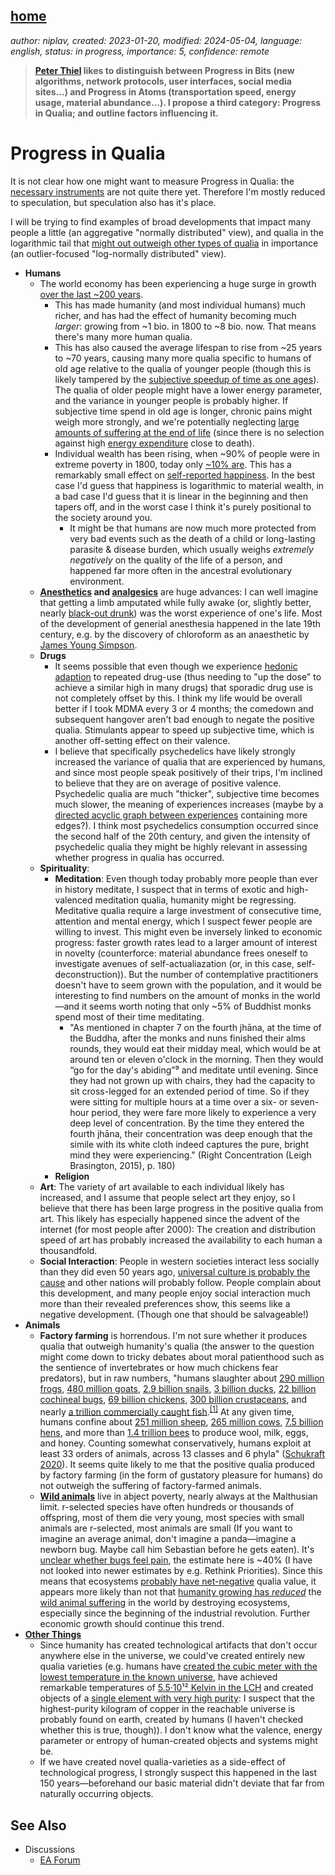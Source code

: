 [home](./index.md)
------------------

*author: niplav, created: 2023-01-20, modified: 2024-05-04, language: english, status: in progress, importance: 5, confidence: remote*

> __[Peter Thiel](https://en.wikipedia.org/wiki/Peter_Thiel) likes
to distinguish between Progress in Bits (new algorithms, network
protocols, user interfaces, social media sites…) and Progress in Atoms
(transportation speed, energy usage, material abundance…). I propose a
third category: Progress in Qualia; and outline factors influencing it.__

Progress in Qualia
===================

It is not clear how one might want to
measure Progress in Qualia: the [necessary
instruments](https://qualiacomputing.com/2020/02/23/qualiascope/ "Qualiascope")
are not quite there yet. Therefore I'm mostly reduced to
speculation, but speculation also has it's place.

I will be trying to find examples of broad
developments that impact many people a little (an aggregative "normally distributed" view), and
qualia in the logarithmic tail that [might out outweigh other types of
qualia](https://forum.effectivealtruism.org/posts/gtGe8WkeFvqucYLAF/logarithmic-scales-of-pleasure-and-pain-rating-ranking-and "Logarithmic Scales of Pleasure and Pain: Rating, Ranking, and Comparing Peak Experiences Suggest the Existence of Long Tails for Bliss and Suffering")
in importance (an outlier-focused "log-normally distributed" view).

* __Humans__
	* The world economy has been experiencing a huge surge in growth [over the last ~200 years](https://ourworldindata.org/grapher/world-gdp-over-the-last-two-millennia).
		* This has made humanity (and most individual humans)
		much richer, and has had the effect of humanity becoming
		much *larger*: growing from ~1 bio. in 1800 to ~8
		bio. now. That means there's many more human qualia.
		* This has also caused the average lifespan to
		rise from ~25 years to ~70 years, causing many
		more qualia specific to humans of old age relative
		to the qualia of younger people (though this is
		likely tampered by the [subjective speedup of time as one
		ages](https://en.wikipedia.org/wiki/Time_perception#Changes_with_age)).
		The qualia of older people might have a lower
		energy parameter, and the variance in younger
		people is probably higher. If subjective
		time spend in old age is longer, chronic pains
		might weigh more strongly, and we're potentially
		neglecting [large amounts of suffering at the end of
		life](https://slatestarcodex.com/2013/07/17/who-by-very-slow-decay/)
		(since there is no selection against high [energy
		expenditure](https://reflectivedisequilibrium.blogspot.com/2012/03/are-pain-and-pleasure-equally-energy.html)
		close to death).
		* Individual wealth has been rising, when ~90% of
		people were in extreme poverty in 1800, today only [~10%
		are](https://ourworldindata.org/grapher/world-population-in-extreme-poverty-absolute).
		This has a remarkably small effect on [self-reported
		happiness](https://forum.effectivealtruism.org/posts/gCDsAj3K5gcZvGgbg/will-faster-economic-growth-make-us-happier-the-relevance-of).
		In the best case I'd guess that happiness is logarithmic
		to material wealth, in a bad case I'd guess that it is
		linear in the beginning and then tapers off, and in the
		worst case I think it's purely positional to the society
		around you.
			* It might be that humans are now much more
			protected from very bad events such as the
			death of a child or long-lasting parasite &
			disease burden, which usually weighs *extremely
			negatively* on the quality of the life of a
			person, and happened far more often in the
			ancestral evolutionary environment.
	* __[Anesthetics](https://en.wikipedia.org/wiki/Anesthetic)
	and [analgesics](https://en.wikipedia.org/wiki/Analgesic)__ are
	huge advances: I can well imagine that getting a limb amputated
	while fully awake (or, slightly better, nearly [black-out
	drunk](https://en.wikipedia.org/wiki/Anesthesia#History)) was
	the worst experience of one's life. Most of the development of
	generial anesthesia happened in the late 19th century, e.g. by
	the discovery of chloroform as an anaesthetic by [James Young
	Simpson](https://en.wikipedia.org/wiki/James_Young_Simpson).
	* __Drugs__
		* It seems possible that
		even though we experience [hedonic
		adaption](https://en.wikipedia.org/wiki/Hedonic_treadmill)
		to repeated drug-use (thus needing to "up the dose"
		to achieve a similar high in many drugs<!--TODO: find a
		cite?-->) that sporadic drug use is not completely offset
		by this. I think my life would be overall better if I took
		MDMA every 3 or 4 months; the comedown and subsequent
		hangover aren't bad enough to negate the positive
		qualia. Stimulants appear to speed up subjective time,
		which is another off-setting effect on their valence.
		* I believe that specifically psychedelics have likely
		strongly increased the variance of qualia that are
		experienced by humans, and since most people speak
		positively of their trips, I'm inclined to believe that
		they are on average of positive valence. Psychedelic
		qualia are much "thicker", subjective time
		becomes much slower, the meaning of experiences
		increases (maybe by a [directed acyclic graph between
		experiences](https://qualiacomputing.com/2018/11/28/the-pseudo-time-arrow-explaining-phenomenal-time-with-implicit-causal-structures-in-networks-of-local-binding/)
		containing more edges?). I think most psychedelics
		consumption occurred since the second half of the 20th
		century, and given the intensity of psychedelic qualia
		they might be highly relevant in assessing whether
		progress in qualia has occurred.
	* __Spirituality__:
		* __Meditation__: Even though today probably more people than ever
		in history meditate<!--TODO: source?-->, I suspect that in terms
		of exotic and high-valenced meditation qualia, humanity might
		be regressing. Meditative qualia require a large investment of
		consecutive time, attention and mental energy, which I suspect
		fewer people are willing to invest. This might even be inversely
		linked to economic progress: faster growth rates lead to a larger
		amount of interest in novelty (counterforce: material abundance
		frees oneself to investigate avenues of self-actualiazation
		(or, in this case, self-deconstruction)). But the number of
		contemplative practitioners doesn't have to seem grown with the
		population, and it would be interesting to find numbers on the
		amount of monks in the world—and it seems worth noting that only
		~5% of Buddhist monks spend most of their time meditating<!--TODO:
		sources-->.
			* "As mentioned in chapter 7 on the fourth jhāna, at the
			time of the Buddha, after the monks and nuns finished
			their alms rounds, they would eat their midday meal,
			which would be at around ten or eleven o'clock in the
			morning. Then they would “go for the day's abiding”⁹
			and meditate until evening. Since they had not grown up
			with chairs, they had the capacity to sit cross-legged
			for an extended period of time. So if they were sitting
			for multiple hours at a time over a six- or seven-hour
			period, they were fare more likely to experience a very
			deep level of concentration. By the time they entered the
			fourth jhāna, their concentration was deep enough that
			the simile with its white cloth indeed captures the pure,
			bright mind they were experiencing." (Right Concentration
			(Leigh Brasington, 2015), p. 180)
		* __Religion__<!--TODO-->
	* __Art__: The variety of art available to each individual
	likely has increased, and I assume that people select art they
	enjoy, so I believe that there has been large progress in the
	positive qualia from art. This likely has especially happened
	since the advent of the internet (for most people after 2000):
	The creation and distribution speed of art has probably increased
	the availability to each human a thousandfold.
	* __Social Interaction__: People in western societies
	interact less socially than they did even 50 years
	ago<!--TODO: source-->, [universal culture is probably the
	cause](http://slatestarcodex.com/2016/07/25/how-the-west-was-won/)
	and other nations will probably follow. People complain about
	this development, and many people enjoy social interaction much
	more than their revealed preferences show, this seems like a
	negative development. (Though one that should be salvageable!)
* __Animals__
	* __Factory farming__ is horrendous. I'm not sure whether
	it produces qualia that outweigh humanity's qualia
	(the answer to the question might come down to tricky
	debates about moral patienthood such as the sentience
	of invertebrates or how much chickens fear predators),
	but in raw numbers, "humans slaughter about [290 million
	frogs](https://forum.effectivealtruism.org/posts/pT7AYJdaRp6ZdYfny/estimates-of-global-captive-vertebrate-numbers#Frog_farming),
	[480 million
	goats](https://docs.google.com/spreadsheets/d/1iAAZnbgs8wlqibZBUz7Hc_MvEC5tm1ZJpUzJzcSrfxE/edit?usp=sharing),
	[2.9 billion
	snails](https://forum.effectivealtruism.org/posts/C8247akhZpyMXkRb3/snails-used-for-human-consumption-the-case-of-meat-and-slime#Appendix__Estimating_the_number_of_snails),
	[3 billion
	ducks](https://docs.google.com/spreadsheets/d/1iAAZnbgs8wlqibZBUz7Hc_MvEC5tm1ZJpUzJzcSrfxE/edit?usp=sharing),
	[22 billion cochineal
	bugs](https://forum.effectivealtruism.org/posts/tDYtn4DhFsR7pR35i/global-cochineal-production-scale-welfare-concerns-and#Cochineal_Production_Numbers),
	[69 billion
	chickens](https://docs.google.com/spreadsheets/d/1iAAZnbgs8wlqibZBUz7Hc_MvEC5tm1ZJpUzJzcSrfxE/edit?usp=sharing),
	[300 billion
	crustaceans](http://fishcount.org.uk/fish-count-estimates-2/numbers-of-farmed-decapod-crustaceans),
	and nearly [a trillion commercially caught
	fish](http://fishcount.org.uk/fish-count-estimates-2/numbers-of-fish-caught-from-the-wild-each-year).<sup>[\[1\]](https://forum.effectivealtruism.org/s/y5n47MfgrKvTLE3pw/p/XG86pCgqTweFsQyrd#fn-Gu3fK7rPykHgFwkei-1)</sup>
	At any given time, humans confine about [251 million
	sheep](https://docs.google.com/spreadsheets/d/1iAAZnbgs8wlqibZBUz7Hc_MvEC5tm1ZJpUzJzcSrfxE/edit?usp=sharing),
	[265 million
	cows](https://docs.google.com/spreadsheets/d/1iAAZnbgs8wlqibZBUz7Hc_MvEC5tm1ZJpUzJzcSrfxE/edit?usp=sharing),
	[7.5 billion
	hens](https://docs.google.com/spreadsheets/d/1iAAZnbgs8wlqibZBUz7Hc_MvEC5tm1ZJpUzJzcSrfxE/edit?usp=sharing),
	and more than [1.4 trillion
	bees](https://forum.effectivealtruism.org/posts/XyKJJqLQjSKzL7ykP/managed-honey-bee-welfare-problems-and-potential-1#Appendix_2__Estimating_the_Number_of_Managed_Honey_Bees)
	to produce wool, milk, eggs, and honey. Counting
	somewhat conservatively, humans exploit at least 33
	orders of animals, across 13 classes and 6 phyla" ([Schukraft
	2020](https://forum.effectivealtruism.org/s/y5n47MfgrKvTLE3pw/p/XG86pCgqTweFsQyrd#The_Measurement_Problem)).
	It seems quite likely to me that the positive qualia produced by
	factory farming (in the form of gustatory pleasure for humans)
	do not outweigh the suffering of factory-farmed animals.
	* __[Wild
	animals](https://foundational-research.org/the-importance-of-wild-animal-suffering/)__
	live in abject poverty, nearly always at the Malthusian
	limit. r-selected species have often hundreds or thousands
	of offspring, most of them die very young, most species
	with small animals are r-selected, most animals are small
	(If you want to imagine an average animal, don't imagine
	a panda—imagine a newborn bug. Maybe call him Sebastian
	before he gets eaten). It's [unclear whether bugs feel
	pain](https://reducing-suffering.org/do-bugs-feel-pain/),
	the estimate here is ~40% (I have not
	looked into newer estimates by e.g. Rethink
	Priorities). Since this means that ecosystems [probably have
	net-negative](./doc/bio/welfare/towards_welfare_biology_evolutionary_economics_of_animal_consciousness_and_suffering_ng_1995.pdf)
	qualia value, it appears more
	likely than not that [humanity growing has
	*reduced*](https://reducing-suffering.org/humanitys-net-impact-on-wild-animal-suffering/)
	the [wild animal
	suffering](https://reducing-suffering.org/hanpp-krausmann-et-al-2013/)
	in the world by destroying ecosystems, especially since the
	beginning of the industrial revolution. Further economic growth
	should continue this trend.
* __[Other Things](https://opentheory.net/2019/09/whats-out-there/)__
	* Since humanity has created technological artifacts that
	don't occur anywhere else in the universe, we could've
	created entirely new qualia varieties (e.g. humans have
	[created the cubic meter with the lowest temperature in the known
	universe](https://en.wikipedia.org/Absolute_zero#Very_low_temperatures),
	have achieved remarkable
	temperatures of [5.5·10¹² Kelvin in the
	LCH](https://en.wikipedia.org/wiki/Orders_of_magnitude_\(temperature\))
	and created objects of a [single element with very high
	purity](https://en.wikipedia.org/wiki/Alternative_approaches_to_redefining_the_kilogram#Avogadro_project):
	I suspect that the highest-purity kilogram of copper in the
	reachable universe is probably found on earth, created by humans
	(I haven't checked whether this is true, though)). I don't know
	what the valence, energy parameter or entropy of human-created
	objects and systems might be.
	* If we have created novel qualia-varieties as a side-effect of
	technological progress, I strongly suspect this happened in the
	last 150 years—beforehand our basic material didn't deviate
	that far from naturally occurring objects.

See Also
---------

* Discussions
	* [EA Forum](https://forum.effectivealtruism.org/posts/nhsbmeXseKy6DMbvq/progress-in-qualia)
